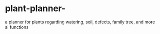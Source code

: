 # plant-planner-
a planner for plants regarding watering, soil, defects, family tree, and more ai functions
